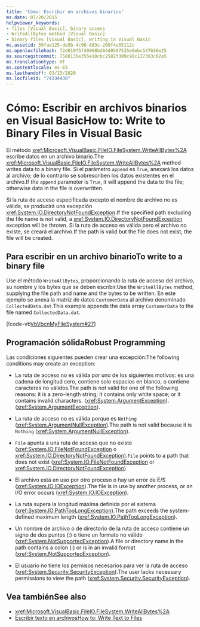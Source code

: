 ```yaml
---
title: 'Cómo: Escribir en archivos binarios'
ms.date: 07/20/2015
helpviewer_keywords:
- files [Visual Basic], binary access
- WriteAllBytes method [Visual Basic]
- binary files [Visual Basic], writing in Visual Basic
ms.assetid: 59fae125-de5b-4c96-883c-209f4a55112c
ms.openlocfilehash: 72d019f5f49868bd84d0507535e8ebc547b50e25
ms.sourcegitcommit: 7588136e355e10cbc2582f389c90c127363c02a5
ms.translationtype: HT
ms.contentlocale: es-ES
ms.lasthandoff: 03/15/2020
ms.locfileid: "74334430"
---
```

# <a name="how-to-write-to-binary-files-in-visual-basic"></a><span data-ttu-id="7f7bd-102">Cómo: Escribir en archivos binarios en Visual Basic</span><span class="sxs-lookup"><span data-stu-id="7f7bd-102">How to: Write to Binary Files in Visual Basic</span></span>

<span data-ttu-id="7f7bd-103">El método <xref:Microsoft.VisualBasic.FileIO.FileSystem.WriteAllBytes%2A> escribe datos en un archivo binario.</span><span class="sxs-lookup"><span data-stu-id="7f7bd-103">The <xref:Microsoft.VisualBasic.FileIO.FileSystem.WriteAllBytes%2A> method writes data to a binary file.</span></span> <span data-ttu-id="7f7bd-104">Si el parámetro `append` es `True`, anexará los datos al archivo; de lo contrario se sobrescriben los datos existentes en el archivo.</span><span class="sxs-lookup"><span data-stu-id="7f7bd-104">If the `append` parameter is `True`, it will append the data to the file; otherwise data in the file is overwritten.</span></span>

<span data-ttu-id="7f7bd-105">Si la ruta de acceso especificada excepto el nombre de archivo no es válida, se producirá una excepción <xref:System.IO.DirectoryNotFoundException>.</span><span class="sxs-lookup"><span data-stu-id="7f7bd-105">If the specified path excluding the file name is not valid, a <xref:System.IO.DirectoryNotFoundException> exception will be thrown.</span></span> <span data-ttu-id="7f7bd-106">Si la ruta de acceso es válida pero el archivo no existe, se creará el archivo.</span><span class="sxs-lookup"><span data-stu-id="7f7bd-106">If the path is valid but the file does not exist, the file will be created.</span></span>

## <a name="to-write-to-a-binary-file"></a><span data-ttu-id="7f7bd-107">Para escribir en un archivo binario</span><span class="sxs-lookup"><span data-stu-id="7f7bd-107">To write to a binary file</span></span>

<span data-ttu-id="7f7bd-108">Use el método `WriteAllBytes`, proporcionando la ruta de acceso del archivo, su nombre y los bytes que se deben escribir.</span><span class="sxs-lookup"><span data-stu-id="7f7bd-108">Use the `WriteAllBytes` method, supplying the file path and name and the bytes to be written.</span></span> <span data-ttu-id="7f7bd-109">En este ejemplo se anexa la matriz de datos `CustomerData` al archivo denominado `CollectedData.dat`.</span><span class="sxs-lookup"><span data-stu-id="7f7bd-109">This example appends the data array `CustomerData` to the file named `CollectedData.dat`.</span></span>

[!code-vb[VbVbcnMyFileSystem#27](~/samples/snippets/visualbasic/VS_Snippets_VBCSharp/VbVbcnMyFileSystem/VB/Class1.vb#27)]

## <a name="robust-programming"></a><span data-ttu-id="7f7bd-110">Programación sólida</span><span class="sxs-lookup"><span data-stu-id="7f7bd-110">Robust Programming</span></span>

<span data-ttu-id="7f7bd-111">Las condiciones siguientes pueden crear una excepción:</span><span class="sxs-lookup"><span data-stu-id="7f7bd-111">The following conditions may create an exception:</span></span>

- <span data-ttu-id="7f7bd-112">La ruta de acceso no es válida por uno de los siguientes motivos: es una cadena de longitud cero, contiene solo espacios en blanco, o contiene caracteres no válidos.</span><span class="sxs-lookup"><span data-stu-id="7f7bd-112">The path is not valid for one of the following reasons: it is a zero-length string; it contains only white space; or it contains invalid characters.</span></span> <span data-ttu-id="7f7bd-113">(<xref:System.ArgumentException>).</span><span class="sxs-lookup"><span data-stu-id="7f7bd-113">(<xref:System.ArgumentException>).</span></span>

- <span data-ttu-id="7f7bd-114">La ruta de acceso no es válida porque es `Nothing` (<xref:System.ArgumentNullException>).</span><span class="sxs-lookup"><span data-stu-id="7f7bd-114">The path is not valid because it is `Nothing` (<xref:System.ArgumentNullException>).</span></span>

- <span data-ttu-id="7f7bd-115">`File` apunta a una ruta de acceso que no existe (<xref:System.IO.FileNotFoundException> o <xref:System.IO.DirectoryNotFoundException>).</span><span class="sxs-lookup"><span data-stu-id="7f7bd-115">`File` points to a path that does not exist (<xref:System.IO.FileNotFoundException> or <xref:System.IO.DirectoryNotFoundException>).</span></span>

- <span data-ttu-id="7f7bd-116">El archivo está en uso por otro proceso o hay un error de E/S (<xref:System.IO.IOException>).</span><span class="sxs-lookup"><span data-stu-id="7f7bd-116">The file is in use by another process, or an I/O error occurs (<xref:System.IO.IOException>).</span></span>

- <span data-ttu-id="7f7bd-117">La ruta supera la longitud máxima definida por el sistema (<xref:System.IO.PathTooLongException>).</span><span class="sxs-lookup"><span data-stu-id="7f7bd-117">The path exceeds the system-defined maximum length (<xref:System.IO.PathTooLongException>).</span></span>

- <span data-ttu-id="7f7bd-118">Un nombre de archivo o de directorio de la ruta de acceso contiene un signo de dos puntos (:) o tiene un formato no válido (<xref:System.NotSupportedException>).</span><span class="sxs-lookup"><span data-stu-id="7f7bd-118">A file or directory name in the path contains a colon (:) or is in an invalid format (<xref:System.NotSupportedException>).</span></span>

- <span data-ttu-id="7f7bd-119">El usuario no tiene los permisos necesarios para ver la ruta de acceso (<xref:System.Security.SecurityException>).</span><span class="sxs-lookup"><span data-stu-id="7f7bd-119">The user lacks necessary permissions to view the path (<xref:System.Security.SecurityException>).</span></span>

## <a name="see-also"></a><span data-ttu-id="7f7bd-120">Vea también</span><span class="sxs-lookup"><span data-stu-id="7f7bd-120">See also</span></span>

- <xref:Microsoft.VisualBasic.FileIO.FileSystem.WriteAllBytes%2A>
- [<span data-ttu-id="7f7bd-121">Escribir texto en archivos</span><span class="sxs-lookup"><span data-stu-id="7f7bd-121">How to: Write Text to Files</span></span>](../../../../visual-basic/developing-apps/programming/drives-directories-files/how-to-write-text-to-files.md)
